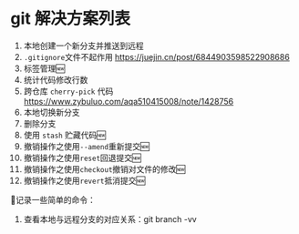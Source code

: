 # git 解决方案列表

1. 本地创建一个新分支并推送到远程
2. `.gitignore`文件不起作用 https://juejin.cn/post/6844903598522908686
3. 标签管理🆕
4. 统计代码修改行数
5. 跨仓库 `cherry-pick` 代码 https://www.zybuluo.com/aqa510415008/note/1428756
6. 本地切换新分支
7. 删除分支
8. 使用 `stash` 贮藏代码🆕
9. 撤销操作之使用`--amend`重新提交🆕
10. 撤销操作之使用`reset`回退提交🆕
11. 撤销操作之使用`checkout`撤销对文件的修改🆕
12. 撤销操作之使用`revert`抵消提交🆕







📝记录一些简单的命令：

1. 查看本地与远程分支的对应关系：git branch -vv

